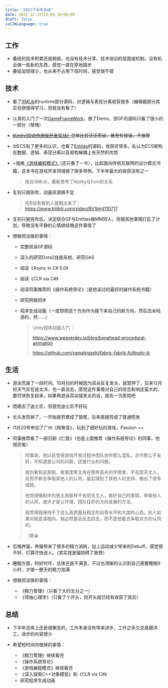 ```yaml
---
title: "2021下半年总结"
date: 2021-12-31T23:05:19+08:00
draft: false
isCJKLanguage: true
---
```


## 工作

- 叠纸的技术积累还是稍弱，也没有技术分享、技术培训的氛围或机制，没有机会做一些新的东西，感觉一直在原地踏步
- 叠纸加班很少，也从来不占用下班时间，感觉很不错

## 技术

- 看了[XMLib](https://github.com/PxGame/XMLib.AM)的runtime部分源码，对逻辑与表现分离收获很多（编辑器部分其实也很值得学习，但我没有看了）

- 认真的入门了一次[GameFrameWork](https://github.com/EllanJiang/GameFramework)，做了Demo，但GF的源码只看了很小的一部分（惭愧）

- ~~[《Unity3D动作游戏开发实战》](https://item.jd.com/12683035.html)总体比较泛泛而谈，甚至有错误，不推荐~~

- 对ECS有了更多的认识，也看了[Entitas](https://github.com/sschmid/Entitas-CSharp)的源码，收获非常多。私认为ECS架构在数据、逻辑、表现分离以及架构解耦上有天然的优势

- ⭐强推[《游戏编程模式》](https://gpp.tkchu.me/)（还只看了一半），比起面向传统互联网的设计模式书籍，这本书在游戏开发领域做了很多举例，下半年最大的收获没有之一

  > 结合XMLib，重新思考了Ability与Fsm的关系

- 复刻只狼告吹，动画资源搞不定

  > 在B站有看到人提取出来了：https://www.bilibili.com/video/BV1bh411D717

- 复刻只狼告吹后，决定结合GF与Entitias做MM同人，但被其他事情打乱了计划，导致没有平静的心情继续做这件事情了

- 想做但没做的事情：

  - 完整阅读GF源码

  - 深入的研究Dota2技能系统、研究GAS

  - 阅读《Async in C# 5.0》

  - 阅读《CLR via C#》

  - 阅读同事推荐的《操作系统导论》（是他读过的最好的操作系统书籍）

  - 研究网络同步

  - 程序生成动画（一度想把这个方向作为接下来自己的新方向，然后去米哈游的，然……）

    > Unity程序动画入门：
    >
    > https://www.weaverdev.io/blog/bonehead-procedural-animation
    >
    > https://github.com/yamahigashi/fabric-fabrik-fullbody-ik

## 生活

- 游泳荒废了一段时间。10月份的时候因为耳朵反复发炎，就暂停了，后来12月份天气实在是太冷，也一直没去，感觉这件事情对自己的信念影响还蛮大的，要尽快恢复起来，如果再游泳耳朵就发炎的话，就去一次医院吧

- 团建去了迪士尼，但感觉迪士尼不好玩

- 长头发剪掉了，一开始是剪建成了狼尾，后来直接剪成了普通短发

- 11月20号参加了广州《核聚变》，玩到了很好玩的游戏，Passion ++

- 同事推荐看了一部日剧《仁医》（也是上面推荐《操作系统导论》的同事，他很厉害）

  > 同事说，他以前觉得游戏开发过程中团队协作那么混乱，合作那么不友好，不知道是公司的问题，还是行业的问题。
  >
  > 直到看到这部剧，故事里男主角在那样恶劣的环境里，不去怨天尤人，反而不断去争取其他人的认同，最后得到了其他人的支持，做出了很多成就。
  >
  > 他觉得像剧中的男主角那样不去怨天尤人，做好自己的事情，争取他人的认同，或许才是让环境、团队往好的方向发展的方法。
  >
  > 我觉得我保持不了这么高质量且稳定的自尊水平和大度的心态。别人如果对我恶语相向，我必然是会反击回去，而不是想着去争取对方的认同的。
  >
  > （笑😀

- 后悔养猫，养猫带来了很多的精力消耗，加上运动减少带来的Debuff，感觉很不好，打算尽快送人。（其实就是猫妨碍了我卷）

- 睡眠方面，时好时坏，总体还是不满意，不过也清晰的认识到自己需要睡眠9小时，才够一整天的精力饱满

- 想做但没做的事情：

  - 《精力管理》（只看了大约五分之一）
  - 《领袖心理学》（只看了个开头，但开头就已经有收获了其实）

## 总结

- 下半年总体上还是很懈怠的，工作本身没有带来进步，工作之余又总是磨洋工，进步的内容很少

- 希望短时间内做掉的事情：
  - 《精力管理》继续看完
  - 《操作系统导论》
  - 《游戏编程模式》继续看完
  - 《深入探索C++对象模型》和《CLR via C#》
  - 研究程序生成动画
